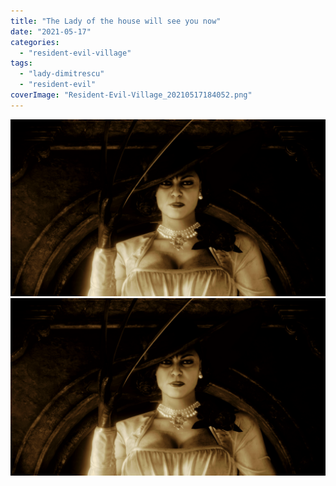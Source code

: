 ```yaml
---
title: "The Lady of the house will see you now"
date: "2021-05-17"
categories: 
  - "resident-evil-village"
tags: 
  - "lady-dimitrescu"
  - "resident-evil"
coverImage: "Resident-Evil-Village_20210517184052.png"
---
```


[![](images/Resident-Evil-Village_20210517184052-1024x576.png)](images/Resident-Evil-Village_20210517184052.png)
[![](images/Resident-Evil-Village_20210517184052-1024x576.png)](images/Resident-Evil-Village_20210517184052.png)
